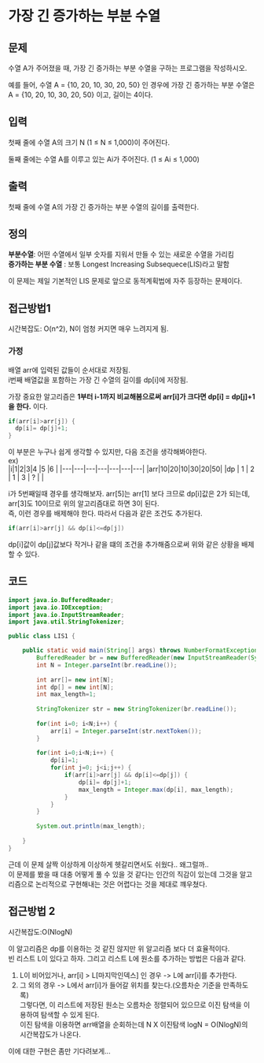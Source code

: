 # 가장 긴 증가하는 부분 수열
## 문제
수열 A가 주어졌을 때, 가장 긴 증가하는 부분 수열을 구하는 프로그램을 작성하시오.

예를 들어, 수열 A = {10, 20, 10, 30, 20, 50} 인 경우에 가장 긴 증가하는 부분 수열은 A = {10, 20, 10, 30, 20, 50} 이고, 길이는 4이다.

## 입력
첫째 줄에 수열 A의 크기 N (1 ≤ N ≤ 1,000)이 주어진다.

둘째 줄에는 수열 A를 이루고 있는 Ai가 주어진다. (1 ≤ Ai ≤ 1,000)

## 출력
첫째 줄에 수열 A의 가장 긴 증가하는 부분 수열의 길이를 출력한다.

## 정의
__부분수열__: 어떤 수열에서 일부 숫자를 지워서 만들 수 있는 새로운 수열을 가리킴   
__증가하는 부분 수열__ : 보통 Longest Increasing Subsequece(LIS)라고 말함   

이 문제는 제일 기본적인 LIS 문제로 앞으로 동적계획법에 자주 등장하는 문제이다.

## 접근방법1 

시간복잡도: O(n^2), N이 엄청 커지면 매우 느려지게 됨.   
### 가정
배열 arr에 입력된 값들이 순서대로 저장됨.     
i번째 배열값을 포함하는 가장 긴 수열의 길이를 dp[i]에 저장됨.    

가장 중요한 알고리즘은 __1부터 i-1까지 비교해봄으로써 arr[i]가 크다면 dp[i] = dp[j]+1 을 한다.__  이다.  
```java
if(arr[i]>arr[j]) {
  dp[i]= dp[j]+1;
}
```

이 부분은 누구나 쉽게 생각할 수 있지만, 다음 조건을 생각해봐야한다.       
ex)   
|i|1|2|3|4 |5 |6 |
|---|---|---|---|---|---|---|
|arr|10|20|10|30|20|50|
|dp | 1 | 2 | 1 | 3 | ? |  |   

i가 5번째일때 경우를 생각해보자. arr[5]는 arr[1] 보다 크므로 dp[i]값은 2가 되는데, arr[3]도 10이므로 위의 알고리즘대로 하면 3이 된다.   
즉, 이런 경우를 배제해야 한다. 따라서 다음과 같은 조건도 추가된다. 
```java
if(arr[i]>arr[j] && dp[i]<=dp[j]) 
```
dp[i]값이 dp[j]값보다 작거나 같을 떄의 조건을 추가해줌으로써 위와 같은 상황을 배제할 수 있다.   
## 코드
``` java
import java.io.BufferedReader;
import java.io.IOException;
import java.io.InputStreamReader;
import java.util.StringTokenizer;

public class LIS1 {

	public static void main(String[] args) throws NumberFormatException, IOException {
		BufferedReader br = new BufferedReader(new InputStreamReader(System.in));
		int N = Integer.parseInt(br.readLine());
		
		int arr[]= new int[N];
		int dp[] = new int[N];
		int max_length=1;
		
		StringTokenizer str = new StringTokenizer(br.readLine());
		
		for(int i=0; i<N;i++) {
			arr[i] = Integer.parseInt(str.nextToken());
		}
	
		for(int i=0;i<N;i++) {
			dp[i]=1;
			for(int j=0; j<i;j++) {
				if(arr[i]>arr[j] && dp[i]<=dp[j]) {
					dp[i]= dp[j]+1;
					max_length = Integer.max(dp[i], max_length);
				}
			}
		}
		
		System.out.println(max_length);
		
	}
}
```

근데 이 문제 살짝 이상하게 이상하게 헷갈리면서도 쉬웠다.. 왜그럴까..   
이 문제를 봤을 때 대충 어떻게 풀 수 있을 것 같다는 인간의 직감이 있는데 그것을 알고리즘으로 논리적으로 구현해내는 것은 어렵다는 것을 제대로 꺠우쳤다.   

## 접근방법 2
시간복잡도:O(NlogN)

이 알고리즘은 dp를 이용하는 것 같진 않지만 위 알고리즘 보다 더 효율적이다.   
빈 리스트 L이 있다고 하자. 그리고 리스트 L에 원소를 추가하는 방법은 다음과 같다.   
1. L이 비어있거나, arr[i] > L[마지막인덱스] 인 경우 -> L에 arr[i]를 추가한다.    
2. 그 외의 경우 -> L에서 arr[i]가 들어갈 위치를 찾는다.(오름차순 기준을 만족하도록)    
그렇다면, 이 리스트에 저장된 원소는 오름차순 정렬되어 있으므로 이진 탐색을 이용하여 탐색할 수 있게 된다.    
이진 탐색을 이용하면 arr배열을 순회하는데 N X 이진탐색 logN = O(NlogN)의 시간복잡도가 나온다.   

이에 대한 구현은 좀만 기다려보게...   


